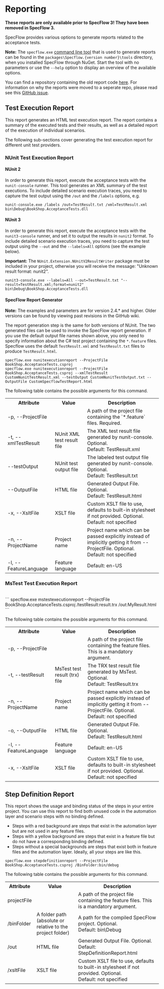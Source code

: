 # Reporting

**These reports are only available prior to SpecFlow 3! They have been removed in SpecFlow 3.**

SpecFlow provides various options to generate reports related to the acceptance tests.

**Note:** The `specflow.exe` [command line tool](Tools.md) that is used to generate reports can be found in the `packages\Specflow.{version number}\tools` directory, when you installed SpecFlow through NuGet. Start the tool with no parameters or use the `--help` option to display an overview of the available options.

You can find a repository containing the old report code [here](https://github.com/techtalk/SpecFlow.Reports). For information on why the reports were moved to a seperate repo, please read see this [GitHub issue](https://github.com/techtalk/SpecFlow/issues/1036).

## Test Execution Report

This report generates an HTML test execution report. The report contains a summary of the executed tests and their results, as well as a detailed report of the execution of individual scenarios. 

The following sub-sections cover generating the test execution report for different unit test providers.

### NUnit Test Execution Report

#### NUnit 2
In order to generate this report, execute the acceptance tests with the `nunit-console` runner. This tool generates an XML summary of the test executions. To include detailed scenario execution traces, you need to capture the test output using the `/out` and the `/labels` options, e.g.

```
nunit-console.exe /labels /out=TestResult.txt /xml=TestResult.xml bin\Debug\BookShop.AcceptanceTests.dll
```

#### NUnit 3

In order to generate this report, execute the acceptance tests with the `nunit3-console` runner, and set it to output the results in `nunit2` format. To include detailed scenario execution traces, you need to capture the test output using the `--out` and the `--labels=All` options (see the example below). 

**Important:** The `NUnit.Extension.NUnitV2ResultWriter` package must be included in your project, otherwise you will receive the message: "Unknown result format: nunit2".

```
nunit3-console.exe --labels=All --out=TestResult.txt "--result=TestResult.xml;format=nunit2" bin\Debug\BookShop.AcceptanceTests.dll
```

#### SpecFlow Report Generator 

**Note:** The examples and parameters are for version 2.4.* and higher. Older versions can be found by viewing past revisions in the GitHub wiki.

The report generation step is the same for both versions of NUnit. The two generated files can be used to invoke the SpecFlow report generation. 
If you use the default output file names shown above, you only need to specify information about the C# test project containing the `*.feature` files. Specflow uses the default `TestResult.xml` and `TestResult.txt` files to produce `TestResult.html`.
```
specflow.exe nunitexecutionreport --ProjectFile BookShop.AcceptanceTests.csproj
specflow.exe nunitexecutionreport --ProjectFile BookShop.AcceptanceTests.csproj --xmlTestResult CustomNunitTestResult.xml --testOutput CustomNunitTestOutput.txt --OutputFile CustomSpecflowTestReport.html
```

The following table contains the possible arguments for this command.

<table>
    <tr>
        <th>Attribute</th>
        <th>Value</th>
        <th>Description</th>
    </tr>
    <tr>
        <td>-p, --ProjectFile</td>
        <td></td>
        <td>A path of the project file containing the `*.feature` files. Required.</td>
    </tr>
    <tr>
        <td>-t, --xmlTestResult</td>
        <td>NUnit XML test result file</td>
        <td>The XML test result file generated by nunit-console. Optional.<br/>
            Default: TestResult.xml</td>
    </tr>
    <tr>
        <td>--testOutput</td>
        <td>NUnit test output file</td>
        <td>The labeled test output file generated by nunit-console. Optional.<br/>
            Default: TestResult.txt</td>
    </tr>
    <tr>
        <td>--OutputFile</td>
        <td>HTML file</td>
        <td>Generated Output File. Optional.<br/>
            Default: TestResult.html</td>
    </tr>
    <tr>
        <td>-x, --XsltFile</td>
        <td>XSLT file</td>
        <td>Custom XSLT file to use, defaults to built-in stylesheet if not provided. Optional.<br/>
            Default: not specified</td>
    </tr>
    <tr>
        <td>-n, --ProjectName</td>
        <td>Project name</td>
        <td>Project name which can be passed explicitly instead of implicitly getting it from --ProjectFile. Optional.<br/>
            Default: not specified</td>
    </tr>
    <tr>
        <td>-l, --FeatureLanguage</td>
        <td>Feature language</td>
        <td>Default: en-US</td>
    </tr>
</table>


### MsTest Test Execution Report
<br>
```
specflow.exe mstestexecutionreport --ProjectFile BookShop.AcceptanceTests.csproj /testResult:result.trx /out:MyResult.html
```

The following table contains the possible arguments for this command.

<table>
    <tr>
        <th>Attribute</th>
        <th>Value</th>
        <th>Description</th>
    </tr>
    <tr>
        <td>-p, --ProjectFile</td>
        <td></td>
        <td>A path of the project file containing the feature files. This is a mandatory argument.</td>
    </tr>
    <tr>
        <td>-t, --testResult</td>
        <td>MsTest test result (trx) file</td>
        <td>The TRX test result file generated by MsTest. Optional.<br/>
            Default: TestResult.trx</td>
    </tr>
    <tr>
        <td>-n, --ProjectName</td>
        <td>Project name</td>
        <td>Project name which can be passed explicitly instead of implicitly getting it from --ProjectFile. Optional.<br/>
            Default: not specified</td>
    </tr>
    <tr>
        <td>-o, --OutputFile</td>
        <td>HTML file</td>
        <td>Generated Output File. Optional.<br/>
            Default: TestResult.html</td>
    </tr>
    <tr>
        <td>-l, --FeatureLanguage</td>
        <td>Feature language</td>
        <td>Default: en-US</td>
    </tr>
    <tr>
        <td>-x, --XsltFile</td>
        <td>XSLT file</td>
        <td>Custom XSLT file to use, defaults to built-in stylesheet if not provided. Optional.<br/>
            Default: not specified</td>
    </tr>

</table>

## Step Definition Report

This report shows the usage and binding status of the steps in your entire project. You can use this report to find both unused code in the automation layer and scenario steps with no binding defined.

* Steps with a red background are steps that exist in the automation layer but are not used in any feature files.
* Steps with a yellow background are steps that exist in a feature file but do not have a corresponding binding defined.
* Steps without a special backgrounds are steps that exist both in feature files and the automation layer.  Ideally, all your steps are like this.

```
specflow.exe stepdefinitionreport --ProjectFile BookShop.AcceptanceTests.csproj /BinFolder:bin/debug
```

The following table contains the possible arguments for this command. 

<table>
    <tr>
        <th>Attribute</th>
        <th>Value</th>
        <th>Description</th>
    </tr>
    <tr>
        <td>projectFile</td>
        <td></td>
        <td>A path of the project file containing the feature files. This is a mandatory argument.</td>
    </tr>
    <tr>
        <td>/binFolder</td>
        <td>A folder path (absolute or relative to the project folder)</td>
        <td>A path for the compiled SpecFlow project. Optional.<br/>
            Default: bin\Debug</td>
    </tr>
    <tr>
        <td>/out</td>
        <td>HTML file</td>
        <td>Generated Output File. Optional.<br/>
            Default: StepDefinitionReport.html</td>
    </tr>
    <tr>
        <td>/xsltFile</td>
        <td>XSLT file</td>
        <td>Custom XSLT file to use, defaults to built-in stylesheet if not provided. Optional.<br/>
            Default: not specified</td>
    </tr>
</table>